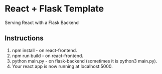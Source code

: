 # React + Flask Template
Serving React with a Flask Backend

## Instructions

1. npm install - on react-frontend.
2. npm run build - on react-frontend.
3. python main.py - on flask-backend (sometimes it is python3 main.py).
4. Your react app is now running at localhost:5000.
